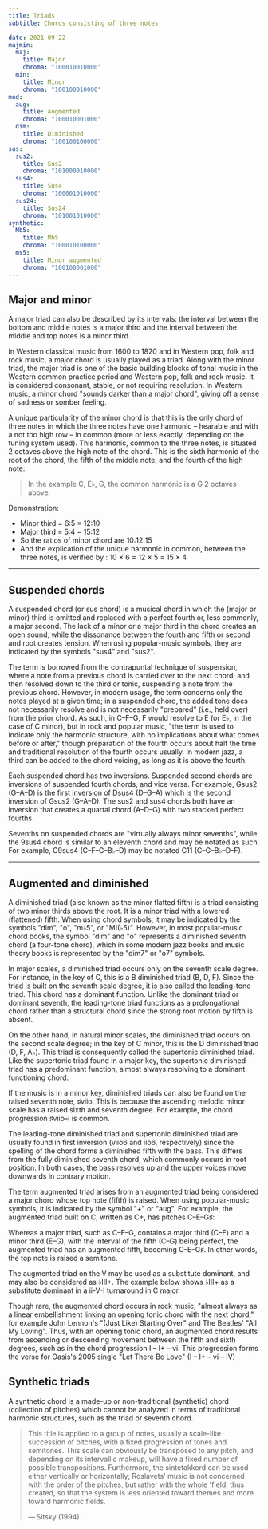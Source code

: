 ```yaml
---
title: Triads
subtitle: Chords consisting of three notes

date: 2021-09-22
majmin:
  maj:
    title: Major
    chroma: "100010010000"
  min:
    title: Minor
    chroma: "100100010000"
mod:
  aug:
    title: Augmented
    chroma: "100010001000"
  dim:
    title: Diminished
    chroma: "100100100000"
sus:
  sus2:
    title: Sus2
    chroma: "101000010000"
  sus4:
    title: Sus4
    chroma: "100001010000"
  sus24:
    title: Sus24
    chroma: "101001010000"
synthetic:
  Mb5:
    title: Mb5
    chroma: "100010100000"
  ms5:
    title: Minor augmented
    chroma: "100100001000"
---
```


## Major and minor

A major triad can also be described by its intervals: the interval between the bottom and middle notes is a major third and the interval between the middle and top notes is a minor third.

In Western classical music from 1600 to 1820 and in Western pop, folk and rock music, a major chord is usually played as a triad. Along with the minor triad, the major triad is one of the basic building blocks of tonal music in the Western common practice period and Western pop, folk and rock music. It is considered consonant, stable, or not requiring resolution. In Western music, a minor chord "sounds darker than a major chord", giving off a sense of sadness or somber feeling.

<chroma-profile-collection :collection="$frontmatter.majmin" />

A unique particularity of the minor chord is that this is the only chord of three notes in which the three notes have one harmonic – hearable and with a not too high row – in common (more or less exactly, depending on the tuning system used). This harmonic, common to the three notes, is situated 2 octaves above the high note of the chord. This is the sixth harmonic of the root of the chord, the fifth of the middle note, and the fourth of the high note:

> In the example C, E♭, G, the common harmonic is a G 2 octaves above.

Demonstration:

- Minor third = 6:5 = 12:10
- Major third = 5:4 = 15:12
- So the ratios of minor chord are 10:12:15
- And the explication of the unique harmonic in common, between the three notes, is verified by : 10 × 6 = 12 × 5 = 15 × 4

---

## Suspended chords

A suspended chord (or sus chord) is a musical chord in which the (major or minor) third is omitted and replaced with a perfect fourth or, less commonly, a major second. The lack of a minor or a major third in the chord creates an open sound, while the dissonance between the fourth and fifth or second and root creates tension. When using popular-music symbols, they are indicated by the symbols "sus4" and "sus2".

The term is borrowed from the contrapuntal technique of suspension, where a note from a previous chord is carried over to the next chord, and then resolved down to the third or tonic, suspending a note from the previous chord. However, in modern usage, the term concerns only the notes played at a given time; in a suspended chord, the added tone does not necessarily resolve and is not necessarily "prepared" (i.e., held over) from the prior chord. As such, in C–F–G, F would resolve to E (or E♭, in the case of C minor), but in rock and popular music, "the term is used to indicate only the harmonic structure, with no implications about what comes before or after," though preparation of the fourth occurs about half the time and traditional resolution of the fourth occurs usually. In modern jazz, a third can be added to the chord voicing, as long as it is above the fourth.

Each suspended chord has two inversions. Suspended second chords are inversions of suspended fourth chords, and vice versa. For example, Gsus2 (G–A–D) is the first inversion of Dsus4 (D–G–A) which is the second inversion of Gsus2 (G–A–D). The sus2 and sus4 chords both have an inversion that creates a quartal chord (A–D–G) with two stacked perfect fourths.

Sevenths on suspended chords are "virtually always minor sevenths", while the 9sus4 chord is similar to an eleventh chord and may be notated as such. For example, C9sus4 (C–F–G–B♭–D) may be notated C11 (C–G–B♭–D–F).

<chroma-profile-collection :collection="$frontmatter.sus" />

---

## Augmented and diminished

A diminished triad (also known as the minor flatted fifth) is a triad consisting of two minor thirds above the root. It is a minor triad with a lowered (flattened) fifth. When using chord symbols, it may be indicated by the symbols "dim", "o", "m♭5", or "MI(♭5)". However, in most popular-music chord books, the symbol "dim" and "o" represents a diminished seventh chord (a four-tone chord), which in some modern jazz books and music theory books is represented by the "dim7" or "o7" symbols.

In major scales, a diminished triad occurs only on the seventh scale degree. For instance, in the key of C, this is a B diminished triad (B, D, F). Since the triad is built on the seventh scale degree, it is also called the leading-tone triad. This chord has a dominant function. Unlike the dominant triad or dominant seventh, the leading-tone triad functions as a prolongational chord rather than a structural chord since the strong root motion by fifth is absent.

On the other hand, in natural minor scales, the diminished triad occurs on the second scale degree; in the key of C minor, this is the D diminished triad (D, F, A♭). This triad is consequently called the supertonic diminished triad. Like the supertonic triad found in a major key, the supertonic diminished triad has a predominant function, almost always resolving to a dominant functioning chord.

If the music is in a minor key, diminished triads can also be found on the raised seventh note, ♯viio. This is because the ascending melodic minor scale has a raised sixth and seventh degree. For example, the chord progression ♯viio–i is common.

The leading-tone diminished triad and supertonic diminished triad are usually found in first inversion (viio6 and iio6, respectively) since the spelling of the chord forms a diminished fifth with the bass. This differs from the fully diminished seventh chord, which commonly occurs in root position. In both cases, the bass resolves up and the upper voices move downwards in contrary motion.

<chroma-profile-collection :collection="$frontmatter.mod" />

The term augmented triad arises from an augmented triad being considered a major chord whose top note (fifth) is raised. When using popular-music symbols, it is indicated by the symbol "+" or "aug". For example, the augmented triad built on C, written as C+, has pitches C–E–G♯:

Whereas a major triad, such as C–E–G, contains a major third (C–E) and a minor third (E–G), with the interval of the fifth (C–G) being perfect, the augmented triad has an augmented fifth, becoming C–E–G♯. In other words, the top note is raised a semitone.

The augmented triad on the V may be used as a substitute dominant, and may also be considered as ♭III+. The example below shows ♭III+ as a substitute dominant in a ii-V-I turnaround in C major.

Though rare, the augmented chord occurs in rock music, "almost always as a linear embellishment linking an opening tonic chord with the next chord," for example John Lennon's "(Just Like) Starting Over" and The Beatles' "All My Loving". Thus, with an opening tonic chord, an augmented chord results from ascending or descending movement between the fifth and sixth degrees, such as in the chord progression I – I+ – vi. This progression forms the verse for Oasis's 2005 single "Let There Be Love" (I – I+ – vi – IV)

## Synthetic triads

A synthetic chord is a made-up or non-traditional (synthetic) chord (collection of pitches) which cannot be analyzed in terms of traditional harmonic structures, such as the triad or seventh chord.

> This title is applied to a group of notes, usually a scale-like succession of pitches, with a fixed progression of tones and semitones. This scale can obviously be transposed to any pitch, and depending on its intervallic makeup, will have a fixed number of possible transpositions. Furthermore, the sintetakkord can be used either vertically or horizontally; Roslavets' music is not concerned with the order of the pitches, but rather with the whole 'field' thus created, so that the system is less oriented toward themes and more toward harmonic fields.
>
> — Sitsky (1994)

<chroma-profile-collection :collection="$frontmatter.synthetic" />
